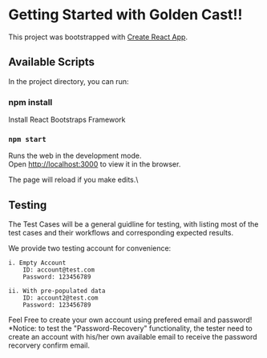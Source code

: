 # Getting Started with Golden Cast!!

This project was bootstrapped with [Create React App](https://github.com/facebook/create-react-app).

## Available Scripts

In the project directory, you can run:

### npm install 

Install React Bootstraps Framework

### `npm start`

Runs the web in the development mode.\
Open [http://localhost:3000](http://localhost:3000) to view it in the browser.

The page will reload if you make edits.\

## Testing

The Test Cases will be a general guidline for testing, with listing most of the test cases and their workflows and corresponding expected results. 

We provide two testing account for convenience:

    i. Empty Account
        ID: account@test.com
        Password: 123456789

    ii. With pre-populated data
        ID: account2@test.com
        Password: 123456789
Feel Free to create your own account using prefered email and password!
*Notice: to test the "Password-Recovery" functionality, the tester need to create an account with his/her own available email to receive the password recorvery confirm email.
